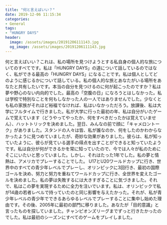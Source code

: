 ```yaml
---
title: "何と言えばいい？"
date: 2019-12-06 11:15:34
categories:
- General
tags:
- "HUNGRY DAYS"
header:
  image: /assets/images/20191206111143.jpg
  og_image: /assets/images/20191206111143.jpg
---
```


何と言えばいい？これは、私の場所を見つけようとする私自身の個人的な旅についてのすべてです。私は「HUNGRY DAYS」の道について話しているのではなく、私ができる最高の「HUNGRY DAYS」になることです。私は個人としてどのように感じるかについて話している。私の個人的な旅とあなたがいる場所をあなたと共有したいです。本当の自分を見つけるのに何が起こったのですか？私は夢や野心のない内向的でした。最高の「空腹の日」になろうとはしなかった。私は学校で特別なことを何もしなかった人の一人ではありませんでした。少なくとも私の家族がそれほど裕福でなければ、私はいなかっただろう。放課後、私は大学にフルタイムで行きました。私が大学に行った最初の年、私は自分がいたゲームで覚えています（どうやってやったか、何をすべきだったかは覚えていません）、ハットトリックを決めました。翌日、みんなの前で顔に「キャメロントーク」がありました。スタンドの人々は皆、私が誰なのか、何をしたのかわからなかったように見つめていましたが、奇妙な効果がありました。彼らは、私が知っていたように、彼らが見ている選手の得点を出すことができると知っていたようです。私は自分が何ができるかを常に知っていたので、今では人々が私のためにそこにいたいと思っていました。しかし、それはたった1年でした。私の夢と情熱は、アメリカでプレーすることでした。 U17とU20ワールドカップに行き、世界中のすべての青少年レベルでプレーし、オリンピックに3回行き、最初の国際ゴールを決め、努力と努力を重ねてワールドカップに行き、全世界を変えたゴールを決めました。私の夢は失敗するには大きすぎることに気づきました。それで、私はこの夢を実現するために全力を注いでいます。私は、オリンピックで私が14歳の若者レベルで持っていたのと同じ影響を与えたかった。それが、私が青少年レベルの青少年でできるあらゆるレベルでプレーすることに集中し始めた理由です。その後、2005年に最初の部門に移りました。あなたが「目的意識」と言ったものを探していました。チャンピオンズリーグまでずっと行きたかったのでした。私は最初のシーズンにすべてのゲームをプレイしました。
